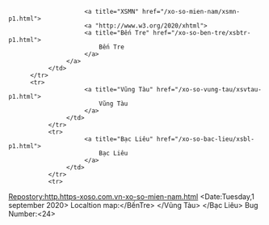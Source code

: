                          <a title="XSMN" href="/xo-so-mien-nam/xsmn-p1.html">
                         <a "http://www.w3.org/2020/xhtml">
                         <a title="Bến Tre" href="/xo-so-ben-tre/xsbtr-p1.html">
                             Bến Tre
                         </a>
                    </a>
               </td>
          </tr>
          <tr>
                         <a title="Vũng Tàu" href="/xo-so-vung-tau/xsvtau-p1.html">
                             Vũng Tàu
                         </a>
                    </td>
               </tr>
               <tr>
                         <a title="Bạc Liêu" href="/xo-so-bac-lieu/xsbl-p1.html">
                             Bạc Liêu
                         </a>
                    </td>
               </tr>
               <tr>
 <Repostory:http.https-xoso.com.vn-xo-so-mien-nam.html>
 <Date:Tuesday,1 september 2020>
 Localtion map:</BếnTre> </Vũng Tàu> </Bạc Liêu>
 Bug Number:<24>
